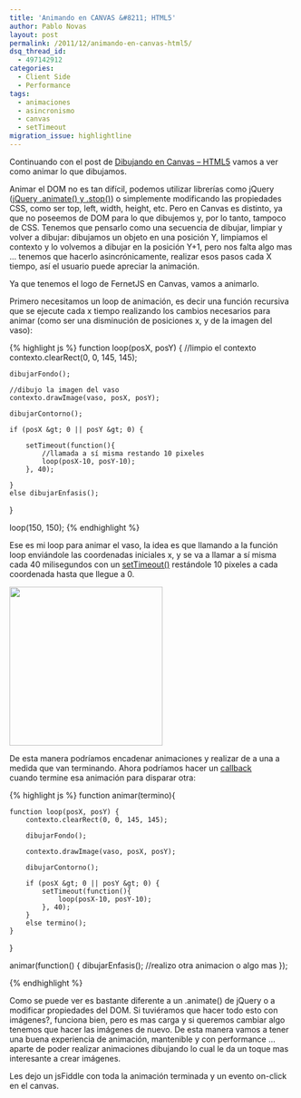 ```yaml
---
title: 'Animando en CANVAS &#8211; HTML5'
author: Pablo Novas
layout: post
permalink: /2011/12/animando-en-canvas-html5/
dsq_thread_id:
  - 497142912
categories:
  - Client Side
  - Performance
tags:
  - animaciones
  - asincronismo
  - canvas
  - setTimeout
migration_issue: highlightline
---
```

Continuando con el post de [Dibujando en Canvas &#8211; HTML5][1] vamos a ver como animar lo que dibujamos.

Animar el DOM no es tan difícil, podemos utilizar librerías como jQuery ([jQuery .animate() y .stop()][2]) o simplemente modificando las propiedades CSS, como ser top, left, width, height, etc. Pero en Canvas es distinto, ya que no poseemos de DOM para lo que dibujemos y, por lo tanto, tampoco de CSS. Tenemos que pensarlo como una secuencia de dibujar, limpiar y volver a dibujar: dibujamos un objeto en una posición Y, limpiamos el contexto y lo volvemos a dibujar en la posición Y+1, pero nos falta algo mas &#8230; tenemos que hacerlo asincrónicamente, realizar esos pasos cada X tiempo, así el usuario puede apreciar la animación.

Ya que tenemos el logo de FernetJS en Canvas, vamos a animarlo.  
<!--more-->

  
Primero necesitamos un loop de animación, es decir una función recursiva que se ejecute cada x tiempo realizando los cambios necesarios para animar (como ser una disminución de posiciones x, y de la imagen del vaso):

<!--highlight:[1,8,16,23]-->
{% highlight js %}
function loop(posX, posY) {
    //limpio el contexto
    contexto.clearRect(0, 0, 145, 145);

    dibujarFondo();

    //dibujo la imagen del vaso
    contexto.drawImage(vaso, posX, posY);

    dibujarContorno();

    if (posX &gt; 0 || posY &gt; 0) {

        setTimeout(function(){
            //llamada a sí misma restando 10 pixeles
            loop(posX-10, posY-10);
        }, 40);

    }
    else dibujarEnfasis();
}

loop(150, 150);
 {% endhighlight %}

Ese es mi loop para animar el vaso, la idea es que llamando a la función loop enviándole las coordenadas iniciales x, y se va a llamar a sí misma cada 40 milisegundos con un [setTimeout()][3] restándole 10 pixeles a cada coordenada hasta que llegue a 0.

[<img class="alignnone size-full wp-image-890" title="ref7" src="http://www.fernetjs.com/wp-content/uploads/2011/12/logo_canvas7.png" alt="" width="270" height="280" />][4]

De esta manera podríamos encadenar animaciones y realizar de a una a medida que van terminando. Ahora podríamos hacer un [callback  
][5] cuando termine esa animación para disparar otra:

<!--highlight:[1,17,21]-->
{% highlight js %}
function animar(termino){

    function loop(posX, posY) {
        contexto.clearRect(0, 0, 145, 145);

        dibujarFondo();

        contexto.drawImage(vaso, posX, posY);

        dibujarContorno();

        if (posX &gt; 0 || posY &gt; 0) {
            setTimeout(function(){
                loop(posX-10, posY-10);
            }, 40);
        }
        else termino();
    }
}

animar(function() {
    dibujarEnfasis();
    //realizo otra animacion o algo mas
});

 {% endhighlight %}

Como se puede ver es bastante diferente a un .animate() de jQuery o a modificar propiedades del DOM. Si tuviéramos que hacer todo esto con imágenes?, funciona bien, pero es mas carga y si queremos cambiar algo tenemos que hacer las imágenes de nuevo. De esta manera vamos a tener una buena experiencia de animación, mantenible y con performance &#8230; aparte de poder realizar animaciones dibujando lo cual le da un toque mas interesante a crear imágenes.

Les dejo un jsFiddle con toda la animación terminada y un evento on-click en el canvas.

 [1]: http://www.fernetjs.com/2011/11/dibujando-en-canvas-html5/ "Dibujando en CANVAS – HTML5"
 [2]: http://www.fernetjs.com/2011/11/jquery-animate-y-stop/ "jQuery .animate y .stop"
 [3]: http://www.fernetjs.com/2011/11/ejecuciones-asincronicas-de-funciones/ "Ejecuciones Asincrónicas de funciones"
 [4]: http://www.fernetjs.com/wp-content/uploads/2011/12/logo_canvas7.png
 [5]: http://www.fernetjs.com/2011/12/creando-y-utilizando-callbacks/ "Creando y utilizando callbacks"